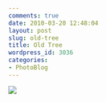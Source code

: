 ```yaml
---
comments: true
date: 2010-03-20 12:48:04
layout: post
slug: old-tree
title: Old Tree
wordpress_id: 3036
categories:
- PhotoBlog
---
```


![](http://ryanfitzer.com/main/wp-content/uploads/2010/03/2010-03-19-at-20-10-51.jpg)
